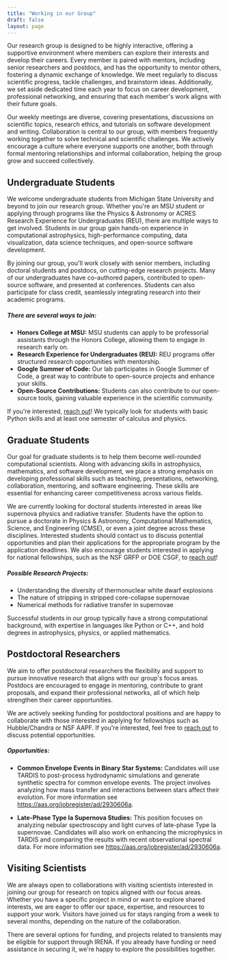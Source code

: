 ```yaml
---
title: "Working in our Group"
draft: false
layout: page
---
```


Our research group is designed to be highly interactive, offering a supportive environment where members can explore their interests and develop their careers. Every member is paired with mentors, including senior researchers and postdocs, and has the opportunity to mentor others, fostering a dynamic exchange of knowledge. We meet regularly to discuss scientific progress, tackle challenges, and brainstorm ideas. Additionally, we set aside dedicated time each year to focus on career development, professional networking, and ensuring that each member's work aligns with their future goals.

Our weekly meetings are diverse, covering presentations, discussions on scientific topics, research ethics, and tutorials on software development and writing. Collaboration is central to our group, with members frequently working together to solve technical and scientific challenges. We actively encourage a culture where everyone supports one another, both through formal mentoring relationships and informal collaboration, helping the group grow and succeed collectively.

## Undergraduate Students

We welcome undergraduate students from Michigan State University and beyond to join our research group. Whether you're an MSU student or applying through programs like the Physics & Astronomy or ACRES Research Experience for Undergraduates (REU), there are multiple ways to get involved. Students in our group gain hands-on experience in computational astrophysics, high-performance computing, data visualization, data science techniques, and open-source software development.

By joining our group, you'll work closely with senior members, including doctoral students and postdocs, on cutting-edge research projects. Many of our undergraduates have co-authored papers, contributed to open-source software, and presented at conferences. Students can also participate for class credit, seamlessly integrating research into their academic programs.

##### There are several ways to join:

- **Honors College at MSU:** MSU students can apply to be professorial assistants through the Honors College, allowing them to engage in research early on.
- **Research Experience for Undergraduates (REU):** REU programs offer structured research opportunities with mentorship.
- **Google Summer of Code:** Our lab participates in Google Summer of Code, a great way to contribute to open-source projects and enhance your skills.
- **Open-Source Contributions:** Students can also contribute to our open-source tools, gaining valuable experience in the scientific community.

If you're interested, [reach out](#)! We typically look for students with basic Python skills and at least one semester of calculus and physics.

## Graduate Students

Our goal for graduate students is to help them become well-rounded computational scientists. Along with advancing skills in astrophysics, mathematics, and software development, we place a strong emphasis on developing professional skills such as teaching, presentations, networking, collaboration, mentoring, and software engineering. These skills are essential for enhancing career competitiveness across various fields.

We are currently looking for doctoral students interested in areas like supernova physics and radiative transfer. Students have the option to pursue a doctorate in Physics & Astronomy, Computational Mathematics, Science, and Engineering (CMSE), or even a joint degree across these disciplines. Interested students should contact us to discuss potential opportunities and plan their applications for the appropriate program by the application deadlines. We also encourage students interested in applying for national fellowships, such as the NSF GRFP or DOE CSGF, to [reach out](#)!

##### Possible Research Projects:
- Understanding the diversity of thermonuclear white dwarf explosions
- The nature of stripping in stripped core-collapse supernovae
- Numerical methods for radiative transfer in supernovae

Successful students in our group typically have a strong computational background, with expertise in languages like Python or C++, and hold degrees in astrophysics, physics, or applied mathematics.

## Postdoctoral Researchers

We aim to offer postdoctoral researchers the flexibility and support to pursue innovative research that aligns with our group's focus areas. Postdocs are encouraged to engage in mentoring, contribute to grant proposals, and expand their professional networks, all of which help strengthen their career opportunities.

We are actively seeking funding for postdoctoral positions and are happy to collaborate with those interested in applying for fellowships such as Hubble/Chandra or NSF AAPF. If you're interested, feel free to [reach out](#) to discuss potential opportunities.

##### Opportunities:
- **Common Envelope Events in Binary Star Systems:** Candidates will use TARDIS to post-process hydrodynamic simulations and generate synthetic spectra for common envelope events. The project involves analyzing how mass transfer and interactions between stars affect their evolution. For more information see https://aas.org/jobregister/ad/2930606a.

- **Late-Phase Type Ia Supernova Studies:** This position focuses on analyzing nebular spectroscopy and light curves of late-phase Type Ia supernovae. Candidates will also work on enhancing the microphysics in TARDIS and comparing the results with recent observational spectral data. For more information see https://aas.org/jobregister/ad/2930606a.


## Visiting Scientists

We are always open to collaborations with visiting scientists interested in joining our group for research on topics aligned with our focus areas. Whether you have a specific project in mind or want to explore shared interests, we are eager to offer our space, expertise, and resources to support your work. Visitors have joined us for stays ranging from a week to several months, depending on the nature of the collaboration.

There are several options for funding, and projects related to transients may be eligible for support through IRENA. If you already have funding or need assistance in securing it, we're happy to explore the possibilities together.